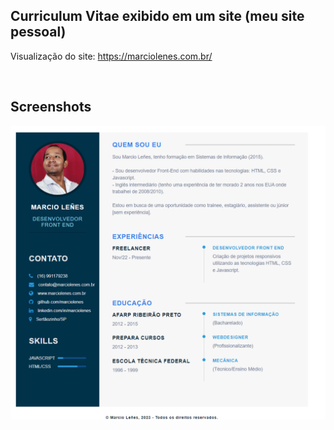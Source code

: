 ## Curriculum Vitae exibido em um site (meu site pessoal)


Visualização do site: https://marciolenes.com.br/

<br>

## Screenshots

<p align="center">
  <img src="screenshot.do.projeto.png" align="center"></img>
</p>
